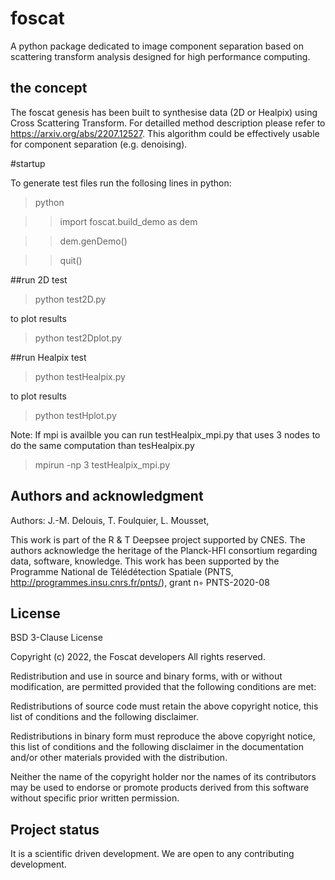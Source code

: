 # foscat

A python package dedicated to image component separation based on scattering transform analysis designed for high performance computing.

## the concept

The foscat genesis has been built to synthesise data (2D or Healpix) using Cross Scattering Transform. For detailled method description please refer to https://arxiv.org/abs/2207.12527. This algorithm could be effectively usable for component separation (e.g. denoising).

#startup

To generate test files run the follosing lines in python:

>python

>> import foscat.build_demo as dem

>> dem.genDemo()

>> quit()

##run 2D test

>python test2D.py

to plot results

>python test2Dplot.py

##run Healpix test

>python testHealpix.py

to plot results

>python testHplot.py

Note: If mpi is availble you can run testHealpix_mpi.py that uses 3 nodes to do the same computation than tesHealpix.py

>mpirun -np 3 testHealpix_mpi.py

## Authors and acknowledgment

Authors: J.-M. Delouis, T. Foulquier, L. Mousset,

This work is part of the R & T Deepsee project supported by CNES. The authors acknowledge the heritage of the Planck-HFI consortium regarding data, software, knowledge. This work has been supported by the Programme National de Télédétection Spatiale (PNTS, http://programmes.insu.cnrs.fr/pnts/), grant n◦ PNTS-2020-08

## License
BSD 3-Clause License

Copyright (c) 2022, the Foscat developers All rights reserved.

Redistribution and use in source and binary forms, with or without modification, are permitted provided that the following conditions are met:

Redistributions of source code must retain the above copyright notice, this list of conditions and the following disclaimer.

Redistributions in binary form must reproduce the above copyright notice, this list of conditions and the following disclaimer in the documentation and/or other materials provided with the distribution.

Neither the name of the copyright holder nor the names of its contributors may be used to endorse or promote products derived from this software without specific prior written permission.

## Project status
It is a scientific driven development. We are open to any contributing development.
